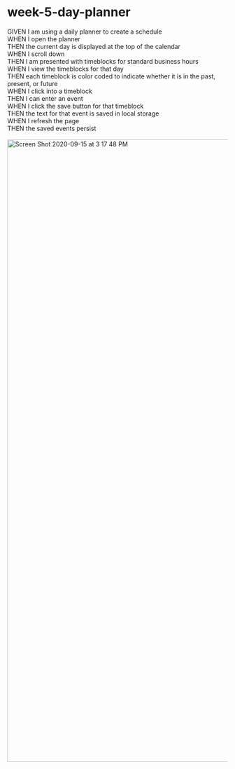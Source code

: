 # week-5-day-planner

GIVEN I am using a daily planner to create a schedule </br>
WHEN I open the planner </br>
THEN the current day is displayed at the top of the calendar </br>
WHEN I scroll down </br>
THEN I am presented with timeblocks for standard business hours </br>
WHEN I view the timeblocks for that day </br>
THEN each timeblock is color coded to indicate whether it is in the past, present, or future </br>
WHEN I click into a timeblock </br>
THEN I can enter an event </br>
WHEN I click the save button for that timeblock </br>
THEN the text for that event is saved in local storage </br>
WHEN I refresh the page </br>
THEN the saved events persist </br>
</br>
<img width="1422" alt="Screen Shot 2020-09-15 at 3 17 48 PM" src="https://user-images.githubusercontent.com/66084799/93254711-c8742080-f766-11ea-8f5c-9fa88d56254d.png">

